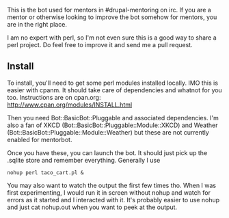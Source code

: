This is the bot used for mentors in #drupal-mentoring on irc. If you are a
mentor or otherwise looking to improve the bot somehow for mentors, you are in
the right place.

I am no expert with perl, so I'm not even sure this is a good way to share a
perl project. Do feel free to improve it and send me a pull request.


Install
-------
To install, you'll need to get some perl modules installed locally. IMO this is
easier with cpanm. It should take care of dependencies and whatnot for you too.
Instructions are on cpan.org: http://www.cpan.org/modules/INSTALL.html

Then you need Bot::BasicBot::Pluggable and associated dependencies. I'm also a
fan of XKCD (Bot::BasicBot::Pluggable::Module::XKCD) and Weather
(Bot::BasicBot::Pluggable::Module::Weather) but these are not currently enabled
for mentorbot.

Once you have these, you can launch the bot. It should just pick up the .sqlite
store and remember everything. Generally I use

```nohup perl taco_cart.pl &```

You may also want to watch the output the first few times tho. When I was first
experimenting, I would run it in screen without nohup and watch for errors as it
started and I interacted with it. It's probably easier to use nohup and just cat
nohup.out when you want to peek at the output.
